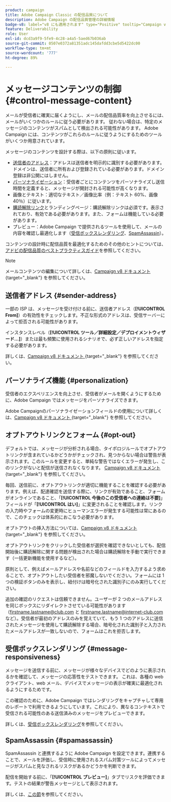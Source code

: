 ```yaml
---
product: campaign
title: Adobe Campaign Classic の配信品質について
description: Adobe Campaign の配信品質管理の詳細情報
badge-v8: label="v8 にも適用されます" type="Positive" tooltip="Campaign v8 にも適用されます"
feature: Deliverability
role: User
exl-id: dcd3a9f9-5fe9-4c28-a4a5-5aed67b036ab
source-git-commit: 0507e0372a81351adc145dafdd3cbe5d5422dc00
workflow-type: tm+mt
source-wordcount: '777'
ht-degree: 89%

---
```


# メッセージコンテンツの制御{#control-message-content}

メールが受信者に確実に届くようにし、メールの配信品質率を向上させるには、メールがいくつかのルールに従う必要があります。 従わない場合は、特定のメッセージのコンテンツがスパムとして検出される可能性があります。 Adobe Campaign には、コンテンツがこれらのルールに従うようにするためのツールがいくつか用意されています。

メッセージのコンテンツを設計する際は、以下の原則に従います。

* [送信者のアドレス](#sender-address)：アドレスは送信者を明示的に識別する必要があります。ドメインは、送信者に所有および登録されている必要があります。ドメイン登録は非公開にはしません。
* [パーソナライゼーション](#personalization)：受信者ごとにコンテンツをパーソナライズし送信時間を定義すると、メッセージが開封される可能性が高くなります。
* 画像とテキスト：適切なテキスト／画像比率（例：テキスト 60%、画像 40％）に従います。
* [購読解除リンク](#opt-out)とランディングページ：購読解除リンクは必須です。表示されており、有効である必要があります。また、フォームは機能している必要があります。
* プレビュー：Adobe Campaign で提供されるツールを使用して、メールの内容を確認し最適化します（[受信ボックスレンダリング](#message-responsiveness)、[SpamAssassin](#spamassassin)）。

コンテンツの設計時に配信品質を最適化するためのその他のヒントについては、[アドビの配信品質のベストプラクティスガイド](https://experienceleague.adobe.com/docs/deliverability-learn/deliverability-best-practice-guide/content-best-practices-for-optimal-delivery.html?lang=ja)を参照してください。

>[!NOTE]
>
>メールコンテンツの編集について詳しくは、[Campaign v8 ドキュメント ](https://experienceleague.adobe.com/docs/campaign/campaign-v8/send/emails/defining-the-email-content.html?lang=ja){target="_blank"} を参照してください。

## 送信者アドレス {#sender-address}

一部の ISP は、メッセージを受け付ける前に、送信者アドレス（**[!UICONTROL From]**）の有効性をチェックします。不正な形式のアドレスは、受信サーバーによって拒否される可能性があります。

インスタンスレベル（**[!UICONTROL ツール／詳細設定／デプロイメントウィザード...]**）または最も頻繁に使用されるシナリオで、必ず正しいアドレスを指定する必要があります。

詳しくは、[Campaign v8 ドキュメント ](https://experienceleague.adobe.com/docs/campaign/campaign-v8/send/emails/defining-the-email-content.html?lang=ja){target="_blank"} を参照してください。

## パーソナライズ機能 {#personalization}

受信者のエクスペリエンスを向上させ、受信者がメールを開くようにするために、Adobe Campaign ではメッセージをパーソナライズできます。

Adobe Campaignのパーソナライゼーションフィールドの使用について詳しくは、[Campaign v8 ドキュメント ](https://experienceleague.adobe.com/en/docs/campaign/campaign-v8/send/personalize/personalization-fields){target="_blank"} を参照してください。

## オプトアウトリンクとフォーム {#opt-out}

デフォルトでは、メッセージが分析される場合、タイポロジルールでオプトアウトリンクが含まれているかどうかがチェックされ、見つからない場合は警告が表示されます。このルールを変更すると、単純な警告ではなくエラーが発生し、このリンクがないと配信が送信されなくなります。 [Campaign v8 ドキュメント ](https://experienceleague.adobe.com/docs/campaign/campaign-v8/send/validate/delivery-analysis.html){target="_blank"} を参照してください。

毎回、送信前に、オプトアウトリンクが適切に機能することを確認する必要があります。例えば、配達確認を送信する際に、リンクが有効であること、フォームがオンラインであること、「**[!UICONTROL 今後のこの受信者への連絡は不要]**」フィールドが「**[!UICONTROL はい]**」に変更されることを確認します。リンクの入力時やフォームの変更時にヒューマンエラーが発生する可能性は常にあるので、このチェックは体系的におこなう必要があります。

オプトアウトの挿入方法については、[Campaign v8 ドキュメント ](https://experienceleague.adobe.com/docs/campaign/campaign-v8/send/personalize/personalization-blocks.html){target="_blank"} を参照してください。

オプトアウトリンクをクリックした受信者が選択を確認できないとしても、配信開始後に購読解除に関する問題が検出された場合は購読解除を手動で実行できます（一括更新機能を使用するなど）。

原則として、例えばメールアドレスや名前などのフィールドを入力するよう求めることで、オプトアウトしたい受信者を邪魔しないでください。フォームには 1 つの検証ボタンのみを表示し、紐付けは暗号化された識別子にのみ実行してください。

追加の確認のリクエストは信頼できません。ユーザーが 2 つのメールアドレスを同じボックスにリダイレクトさせている可能性があります（firstname.lastname@club.com と firstname.lastname@internet-club.com など）。受信者が最初のアドレスのみを覚えていて、もう 1 つのアドレスに送信されたメッセージを使用して購読解除する場合、暗号化された識別子と入力されたメールアドレスが一致しないので、フォームはこれを拒否します。

## 受信ボックスレンダリング {#message-responsiveness}

メッセージを送信する前に、メッセージが様々なデバイスでどのように表示されるかを確認して、メッセージの応答性をテストできます。 これは、各種の web クライアント、web メール、デバイスでメッセージの表示が確実に最適化されるようにするためです。

この確認のために、Adobe Campaign ではレンダリングをキャプチャして専用のレポートで利用できるようにしています。これにより、異なるコンテキストで受信される可能性のある送信済みのメッセージをプレビューできます。

詳しくは、[受信ボックスレンダリング](inbox-rendering.md)を参照してください。

## SpamAssassin {#spamassassin}

SpamAssassin と連携するように Adobe Campaign を設定できます。連携することで、メールを評価し、受信時に使用されるスパム対策ツールによってメッセージがスパムと見なされるリスクがあるかどうかを判断できます。

配信を開始する前に、「**[!UICONTROL プレビュー]**」タブでリスクを評価できます。テストの結果が警告メッセージとして表示されます。

詳しくは、[この節](spamassassin.md)を参照してください。
